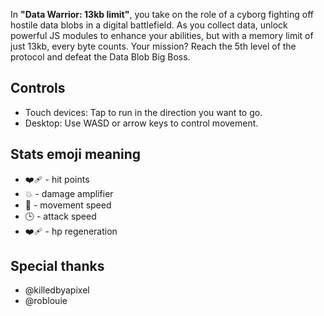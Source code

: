 In **"Data Warrior: 13kb limit"**, you take on the role of a cyborg fighting off hostile data blobs in a digital battlefield. As you collect data, unlock powerful JS modules to enhance your abilities, but with a memory limit of just 13kb, every byte counts. 
Your mission? Reach the 5th level of the protocol and defeat the Data Blob Big Boss.

## Controls
* Touch devices: Tap to run in the direction you want to go.
* Desktop: Use WASD or arrow keys to control movement.

## Stats emoji meaning
* ❤️‍🩹 - hit points
* 💥 - damage amplifier
* 🏃 - movement speed
* 🕒 - attack speed
* ❤️‍🩹 - hp regeneration

## Special thanks
* @killedbyapixel
* @roblouie